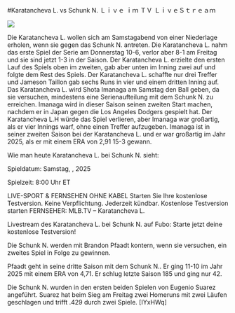 #Karatancheva L. vs Schunk N. Ｌｉｖｅ ｉｍ ＴＶ ＬｉｖｅＳｔｒｅａｍ  
  
  
[![](https://i.imgur.com/qSNzIqt.png)](https://movie.rssnews.media/bjMitRXI.php)  
  
Die Karatancheva L. wollen sich am Samstagabend von einer Niederlage erholen, wenn sie gegen das Schunk N. antreten. Die Karatancheva L. nahm das erste Spiel der Serie am Donnerstag 10-6, verlor aber 8-1 am Freitag und sie sind jetzt 1-3 in der Saison. Der Karatancheva L. erzielte den ersten Lauf des Spiels oben im zweiten, gab aber unten im Inning zwei auf und folgte dem Rest des Spiels. Der Karatancheva L. schaffte nur drei Treffer und Jameson Taillon gab sechs Runs in vier und einem dritten Inning auf. Das Karatancheva L. wird Shota Imanaga am Samstag den Ball geben, da sie versuchen, mindestens eine Serienaufteilung mit dem Schunk N. zu erreichen. Imanaga wird in dieser Saison seinen zweiten Start machen, nachdem er in Japan gegen die Los Angeles Dodgers gespielt hat. Der Karatancheva L.H würde das Spiel verlieren, aber Imanaga war großartig, als er vier Innings warf, ohne einen Treffer aufzugeben. Imanaga ist in seiner zweiten Saison bei der Karatancheva L. und er war großartig im Jahr 2025, als er mit einem ERA von 2,91 15-3 gewann.

Wie man heute Karatancheva L. bei Schunk N. sieht:

Spieldatum: Samstag, , 2025

Spielzeit: 8:00 Uhr ET

LIVE-SPORT & FERNSEHEN OHNE KABEL
Starten Sie Ihre kostenlose Testversion. Keine Verpflichtung. Jederzeit kündbar.
Kostenlose Testversion starten
FERNSEHER: MLB.TV – Karatancheva L.

Livestream des Karatancheva L. bei Schunk N. auf Fubo: Starte jetzt deine kostenlose Testversion!

Die Schunk N. werden mit Brandon Pfaadt kontern, wenn sie versuchen, ein zweites Spiel in Folge zu gewinnen.

Pfaadt geht in seine dritte Saison mit dem Schunk N.. Er ging 11-10 im Jahr 2025 mit einem ERA von 4,71. Er schlug letzte Saison 185 und ging nur 42.

Die Schunk N. wurden in den ersten beiden Spielen von Eugenio Suarez angeführt. Suarez hat beim Sieg am Freitag zwei Homeruns mit zwei Läufen geschlagen und trifft .429 durch zwei Spiele. [IYxHWq]